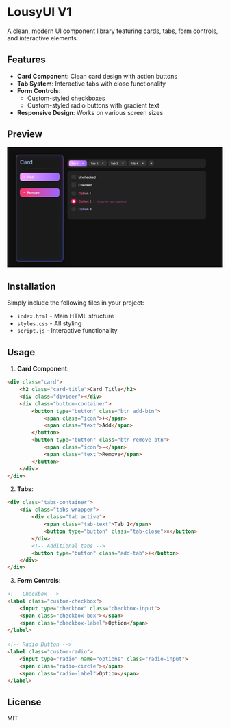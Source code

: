 # LousyUI V1

A clean, modern UI component library featuring cards, tabs, form controls, and interactive elements.

## Features

- **Card Component**: Clean card design with action buttons
- **Tab System**: Interactive tabs with close functionality
- **Form Controls**:
  - Custom-styled checkboxes
  - Custom-styled radio buttons with gradient text
- **Responsive Design**: Works on various screen sizes

## Preview

![UI Preview](assets/preview.png)

## Installation

Simply include the following files in your project:
- `index.html` - Main HTML structure
- `styles.css` - All styling
- `script.js` - Interactive functionality

## Usage

1. **Card Component**:
```html
<div class="card">
    <h2 class="card-title">Card Title</h2>
    <div class="divider"></div>
    <div class="button-container">
        <button type="button" class="btn add-btn">
            <span class="icon">+</span>
            <span class="text">Add</span>
        </button>
        <button type="button" class="btn remove-btn">
            <span class="icon">−</span>
            <span class="text">Remove</span>
        </button>
    </div>
</div>
```

2. **Tabs**:
```html
<div class="tabs-container">
    <div class="tabs-wrapper">
        <div class="tab active">
            <span class="tab-text">Tab 1</span>
            <button type="button" class="tab-close">×</button>
        </div>
        <!-- Additional tabs -->
        <button type="button" class="add-tab">+</button>
    </div>
</div>
```

3. **Form Controls**:
```html
<!-- Checkbox -->
<label class="custom-checkbox">
    <input type="checkbox" class="checkbox-input">
    <span class="checkbox-box"></span>
    <span class="checkbox-label">Option</span>
</label>

<!-- Radio Button -->
<label class="custom-radio">
    <input type="radio" name="options" class="radio-input">
    <span class="radio-circle"></span>
    <span class="radio-label">Option</span>
</label>
```

## License

MIT